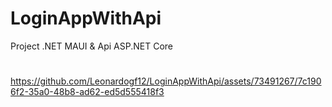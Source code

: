 # LoginAppWithApi
Project .NET MAUI & Api ASP.NET Core

#
https://github.com/Leonardogf12/LoginAppWithApi/assets/73491267/7c1906f2-35a0-48b8-ad62-ed5d555418f3
<!--https://github.com/Leonardogf12/IdentityCustomMVC/assets/73491267/3f989227-a205-47ae-81f7-5effd0624712 -->



